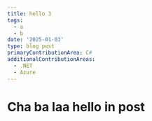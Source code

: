 ```yaml
---
title: hello 3
tags:
  - a
  - b
date: '2025-01-03'
type: blog post
primaryContributionArea: C#
additionalContributionAreas:
  - .NET
  - Azure
---
```




# Cha ba laa hello in post
